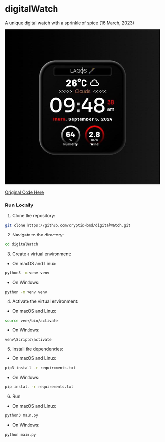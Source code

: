# digitalWatch

 A unique digital watch with a sprinkle of spice (16 March, 2023)

![digitalWatch](static/images/screenshot.jpg)

<!-- **[Original Code Here](https://www.sololearn.com/en/compiler-playground/WcWtAWq05TaB)** -->
<bold><a href="https://www.sololearn.com/en/compiler-playground/WcWtAWq05TaB?ref=app" target="_blank">Original Code Here</a></bold>

### Run Locally

1. Clone the repository:

```bash
git clone https://github.com/cryptic-bmd/digitalWatch.git
```

2. Navigate to the directory:

```bash
cd digitalWatch
```

3. Create a virtual environment:

-   On macOS and Linux:

```bash
python3 -m venv venv
```

-   On Windows:

```bash
python -m venv venv
```

4. Activate the virtual environment:

-   On macOS and Linux:

```bash
source venv/bin/activate
```

-   On Windows:

```bash
venv\Scripts\activate
```

5. Install the dependencies:

-   On macOS and Linux:

```bash
pip3 install -r requirements.txt
```

-   On Windows:

```bash
pip install -r requirements.txt
```

6. Run

-   On macOS and Linux:

```bash
python3 main.py
```

-   On Windows:

```bash
python main.py
```
